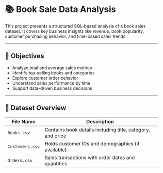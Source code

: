 # 📚 Book Sale Data Analysis

This project presents a structured SQL-based analysis of a book sales dataset. It covers key business insights like revenue, book popularity, customer purchasing behavior, and time-based sales trends.

---

## 🎯 Objectives

- Analyze total and average sales metrics
- Identify top-selling books and categories
- Explore customer order behavior
- Understand sales performance by time
- Support data-driven business decisions

---

## 📁 Dataset Overview

| File Name     | Description                                          |
|---------------|------------------------------------------------------|
| `Books.csv`   | Contains book details including title, category, and price |
| `Customers.csv` | Holds customer IDs and demographics (if available)     |
| `Orders.csv`  | Sales transactions with order dates and quantities   |

